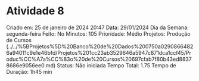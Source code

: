 # Atividade 8

Criado em: 25 de janeiro de 2024 20:47
Data: 29/01/2024
Dia da Semana: segunda-feira
Feito: No
Minutos: 105
Prioridade: Médio
Projetos: Produção de Cursos (../../%5BProjetos%5D%20Banco%20de%20Dados%200750a02908664826a94011c9e1e46bfd/Projetos%201cc23ab3529646a5947c871dca1ccf45/Produc%CC%A7a%CC%83o%20de%20Cursos%20697cfab7f80b43ed88378686e9056ee0.md)
Status: Não iniciada
Tempo Total: 1.75
Tempo de Duração: 1h45 min